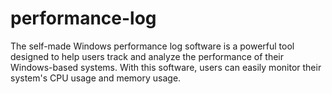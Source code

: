 # performance-log
The self-made Windows performance log software is a powerful tool designed to help users track and analyze the performance of their Windows-based systems. With this software, users can easily monitor their system's CPU usage and memory usage.
